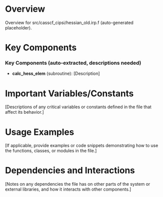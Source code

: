 # Overview

Overview for src/casscf_cipsi/hessian_old.irp.f (auto-generated placeholder).

# Key Components

### Key Components (auto-extracted, descriptions needed)
- **calc_hess_elem** (subroutine): [Description]

# Important Variables/Constants

[Descriptions of any critical variables or constants defined in the file that affect its behavior.]

# Usage Examples

[If applicable, provide examples or code snippets demonstrating how to use the functions, classes, or modules in the file.]

# Dependencies and Interactions

[Notes on any dependencies the file has on other parts of the system or external libraries, and how it interacts with other components.]
